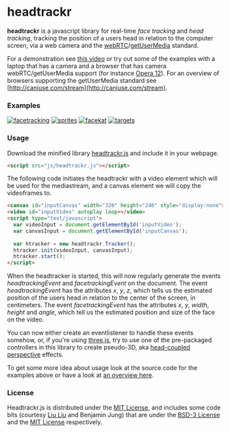 headtrackr
==========

**headtrackr** is a javascript library for real-time *face tracking* and *head tracking*, tracking the position of a users head in relation to the computer screen, via a web camera and the [webRTC](http://www.webrtc.org/)/[getUserMedia](http://dev.w3.org/2011/webrtc/editor/getusermedia.html) standard.

For a demonstration see [this video](https://vimeo.com/44007600) or try out some of the examples with a laptop that has a camera and a browser that has camera webRTC/getUserMedia support (for instance [Opera 12](http://www.opera.com/browser/next/)). For an overview of browsers supporting the getUserMedia standard see [http://caniuse.com/stream](http://caniuse.com/stream).

### Examples ###

[![facetracking](https://dl.dropbox.com/u/10557805/media/facetracking_thumbnail.png)](https://dl.dropbox.com/u/10557805/facetracking.html)
[![sprites](https://dl.dropbox.com/u/10557805/media/sprites_thumbnail.png)](https://dl.dropbox.com/u/10557805/sprites_canvas.html)
[![facekat](https://dl.dropbox.com/u/10557805/media/facekat_thumbnail.png)](http://www.shinydemos.com/facekat/)
[![targets](https://dl.dropbox.com/u/10557805/media/targets_thumbnail.png)](https://dl.dropbox.com/u/10557805/targets.html)

### Usage ###

Download the minified library [headtrackr.js](https://github.com/auduno/headtrackr/build/headtrackr.js) and include it in your webpage.

```html
<script src="js/headtrackr.js"></script>
```

The following code initiates the headtrackr with a video element which will be used for the mediastream, and a canvas element we will copy the videoframes to.

```html
<canvas id="inputCanvas" width="320" height="240" style="display:none"></canvas>
<video id="inputVideo" autoplay loop></video>
<script type="text/javascript">
  var videoInput = document.getElementById('inputVideo');
  var canvasInput = document.getElementById('inputCanvas');
  
  var htracker = new headtrackr.Tracker();
  htracker.init(videoInput, canvasInput);
  htracker.start();
</script>
```

When the headtracker is started, this will now regularly generate the events *headtrackingEvent* and *facetrackingEvent* on the document. The event *headtrackingEvent* has the attributes *x*, *y*, *z*, which tells us the estimated position of the users head in relation to the center of the screen, in centimeters. The event *facetrackingEvent* has the attributes *x*, *y*, *width*, *height* and *angle*, which tell us the estimated position and size of the face on the video.

You can now either create an eventlistener to handle these events somehow, or, if you're using [three.js](https://github.com/mrdoob/three.js/), try to use one of the pre-packaged controllers in this library to create pseudo-3D, aka [head-coupled perspective](http://en.wikipedia.org/wiki/Head-coupled_perspective) effects.

To get some more idea about usage look at the source code for the examples above or have a look at [an overview here](http://.).

### License ###

Headtrackr.js is distributed under the [MIT License](http://www.opensource.org/licenses/MIT), and includes some code bits (courtesy [Liu Liu](https://github.com/liuliu) and Benjamin Jung) that are under the [BSD-3 License](http://www.opensource.org/licenses/BSD-3-Clause) and the [MIT License](http://www.opensource.org/licenses/MIT) respectively.